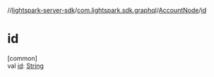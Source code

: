 //[lightspark-server-sdk](../../../index.md)/[com.lightspark.sdk.graphql](../index.md)/[AccountNode](index.md)/[id](id.md)

# id

[common]\
val [id](id.md): [String](https://kotlinlang.org/api/latest/jvm/stdlib/kotlin/-string/index.html)
